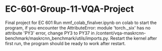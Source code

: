 # EC-601-Group-11-VQA-Project
Final project for EC 601
Run mmf_colab_finalver.ipynb on colab to start the program, if you encounter the AttributeError: module 'torch._six' has no attribute 'PY3' error, change PY3 to PY37 in /content/vqa-maskrcnn-benchmark/maskrcnn_benchmark/utils/imports.py. Restart the kernel after first run, the program should be ready to work after restart.
